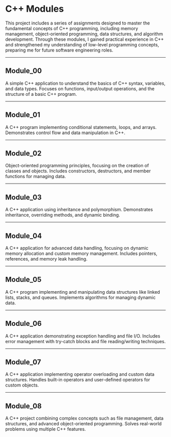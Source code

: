 # C++ Modules

This project includes a series of assignments designed to master the fundamental concepts of C++ programming, including memory management, object-oriented programming, data structures, and algorithm development. Through these modules, I gained practical experience in C++ and strengthened my understanding of low-level programming concepts, preparing me for future software engineering roles.

---

## Module_00

A simple C++ application to understand the basics of C++ syntax, variables, and data types. Focuses on functions, input/output operations, and the structure of a basic C++ program.

---

## Module_01

A C++ program implementing conditional statements, loops, and arrays. Demonstrates control flow and data manipulation in C++.

---

## Module_02

Object-oriented programming principles, focusing on the creation of classes and objects. Includes constructors, destructors, and member functions for managing data.

---

## Module_03

A C++ application using inheritance and polymorphism. Demonstrates inheritance, overriding methods, and dynamic binding.

---

## Module_04

A C++ application for advanced data handling, focusing on dynamic memory allocation and custom memory management. Includes pointers, references, and memory leak handling.

---

## Module_05

A C++ program implementing and manipulating data structures like linked lists, stacks, and queues. Implements algorithms for managing dynamic data.

---

## Module_06

A C++ application demonstrating exception handling and file I/O. Includes error management with try-catch blocks and file reading/writing techniques.

---

## Module_07

A C++ application implementing operator overloading and custom data structures. Handles built-in operators and user-defined operators for custom objects.

---

## Module_08

A C++ project combining complex concepts such as file management, data structures, and advanced object-oriented programming. Solves real-world problems using multiple C++ features.


